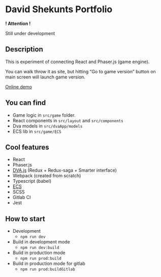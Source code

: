 # David Shekunts Portfolio

**! Attention  !**

Still under development

## Description

This is experiment of connecting React and Phaser.js (game engine).

You can walk throw it as site, but hitting “Go to game version”
button on main screen will launch game version.

[Online demo](https://ditreyw.gitlab.io/dsportfolio/#/)

## You can find

- Game logic in `src/game` folder.
- React components in `src/layout` and `src/components`
- Dva models in `src/dvaApp/models`
- ECS lib in `src/game/ECS`

## Cool features

- React
- Phaser.js
- [DVA.js](https://github.com/dvajs/dva) (Redux + Redux-saga + Smarter interface)
- Webpack (created from scratch)
- Typescript (babel)
- [ECS](https://en.wikipedia.org/wiki/Entity_component_system)
- SCSS
- Gitlab CI
- Jest

## How to start

- Development
    - `npm run dev`
- Build in development mode
    - `npm run dev:build`
- Build in production mode
    - `npm run prod:build`
- Build in production mode for gitlab
    - `npm run prod:buildGitlab`

